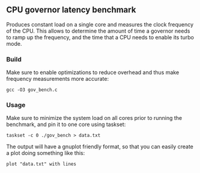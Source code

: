 ## CPU governor latency benchmark

Produces constant load on a single core and measures the
clock frequency of the CPU. This allows to determine the
amount of time a governor needs to ramp up the frequency,
and the time that a CPU needs to enable its turbo mode.

### Build

Make sure to enable optimizations to reduce overhead and
thus make frequency measurements more accurate:

```
gcc -O3 gov_bench.c
```

### Usage

Make sure to minimize the system load on all cores prior
to running the benchmark, and pin it to one core using
taskset:

```
taskset -c 0 ./gov_bench > data.txt
```

The output will have a gnuplot friendly format, so that
you can easily create a plot doing something like this:

```
plot "data.txt" with lines
```
